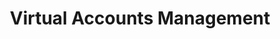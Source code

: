 ---
title: "Virtual Accounts Management"
metaTitle: "Payroll Process"
metaDescription: "Payroll Process"
---